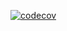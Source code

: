 
[![codecov](https://codecov.io/github/Kangmoongu/3-sprint-mission/graph/badge.svg?token=PFMDEXFSR3)](https://codecov.io/github/Kangmoongu/3-sprint-mission)
